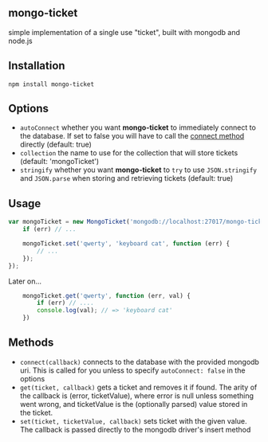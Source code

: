 ## mongo-ticket

simple implementation of a single use "ticket", built with mongodb and node.js

## Installation

`npm install mongo-ticket`

## Options

  - `autoConnect` whether you want **mongo-ticket** to immediately connect to the database.  If set to false you will have to call the [connect method](#methods) directly (default: true)
  - `collection` the name to use for the collection that will store tickets (default: 'mongoTicket')
  - `stringify` whether you want **mongo-ticket** to `try` to use `JSON.stringify` and `JSON.parse` when storing and retrieving tickets (default: true)

## Usage

```javascript
var mongoTicket = new MongoTicket('mongodb://localhost:27017/mongo-ticket', function (err, db) {
    if (err) // ...

    mongoTicket.set('qwerty', 'keyboard cat', function (err) {
        // ...
    });
});
```

Later on...
```Javascript
    mongoTicket.get('qwerty', function (err, val) {
        if (err) // ....
        console.log(val); // => 'keyboard cat'
    })
```

## Methods

  - `connect(callback)` connects to the database with the provided mongodb uri.  This is called for you unless to specify `autoConnect: false` in the options
  - `get(ticket, callback)` gets a ticket and removes it if found.  The arity of the callback is (error, ticketValue), where error is null unless something went wrong, and ticketValue is the (optionally parsed) value stored in the ticket.
  - `set(ticket, ticketValue, callback)` sets ticket with the given value.  The callback is passed directly to the mongodb driver's insert method
